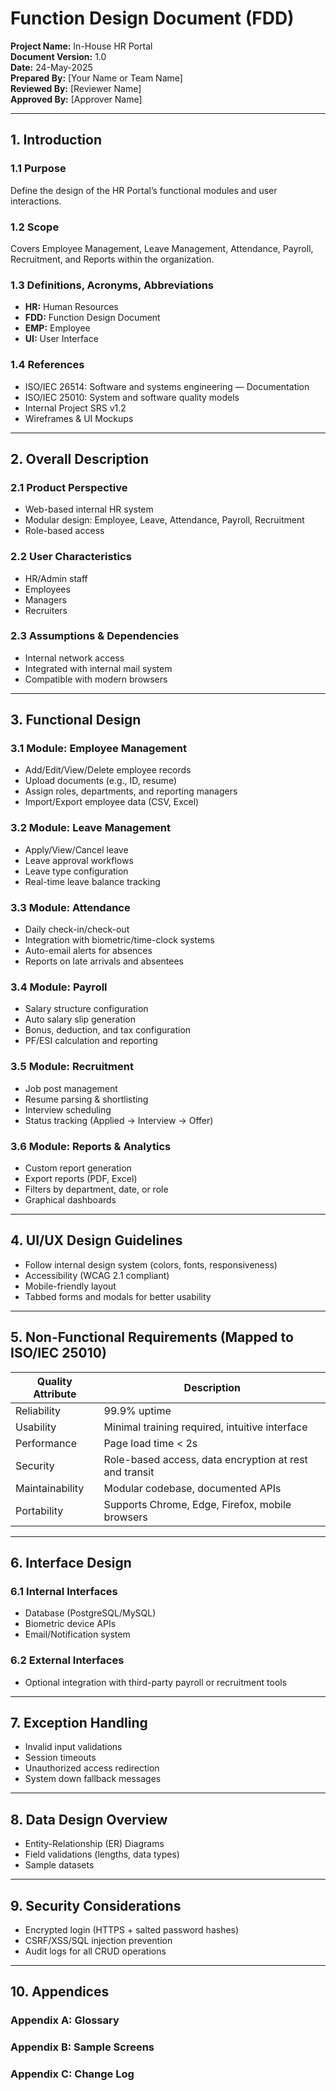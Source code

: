 # Function Design Document (FDD)  
**Project Name:** In-House HR Portal  
**Document Version:** 1.0  
**Date:** 24-May-2025  
**Prepared By:** [Your Name or Team Name]  
**Reviewed By:** [Reviewer Name]  
**Approved By:** [Approver Name]  

---

## 1. Introduction

### 1.1 Purpose  
Define the design of the HR Portal’s functional modules and user interactions.

### 1.2 Scope  
Covers Employee Management, Leave Management, Attendance, Payroll, Recruitment, and Reports within the organization.

### 1.3 Definitions, Acronyms, Abbreviations  
- **HR:** Human Resources  
- **FDD:** Function Design Document  
- **EMP:** Employee  
- **UI:** User Interface  

### 1.4 References  
- ISO/IEC 26514: Software and systems engineering — Documentation  
- ISO/IEC 25010: System and software quality models  
- Internal Project SRS v1.2  
- Wireframes & UI Mockups  

---

## 2. Overall Description

### 2.1 Product Perspective  
- Web-based internal HR system  
- Modular design: Employee, Leave, Attendance, Payroll, Recruitment  
- Role-based access  

### 2.2 User Characteristics  
- HR/Admin staff  
- Employees  
- Managers  
- Recruiters  

### 2.3 Assumptions & Dependencies  
- Internal network access  
- Integrated with internal mail system  
- Compatible with modern browsers  

---

## 3. Functional Design

### 3.1 Module: Employee Management  
- Add/Edit/View/Delete employee records  
- Upload documents (e.g., ID, resume)  
- Assign roles, departments, and reporting managers  
- Import/Export employee data (CSV, Excel)  

### 3.2 Module: Leave Management  
- Apply/View/Cancel leave  
- Leave approval workflows  
- Leave type configuration  
- Real-time leave balance tracking  

### 3.3 Module: Attendance  
- Daily check-in/check-out  
- Integration with biometric/time-clock systems  
- Auto-email alerts for absences  
- Reports on late arrivals and absentees  

### 3.4 Module: Payroll  
- Salary structure configuration  
- Auto salary slip generation  
- Bonus, deduction, and tax configuration  
- PF/ESI calculation and reporting  

### 3.5 Module: Recruitment  
- Job post management  
- Resume parsing & shortlisting  
- Interview scheduling  
- Status tracking (Applied → Interview → Offer)  

### 3.6 Module: Reports & Analytics  
- Custom report generation  
- Export reports (PDF, Excel)  
- Filters by department, date, or role  
- Graphical dashboards  

---

## 4. UI/UX Design Guidelines  
- Follow internal design system (colors, fonts, responsiveness)  
- Accessibility (WCAG 2.1 compliant)  
- Mobile-friendly layout  
- Tabbed forms and modals for better usability  

---

## 5. Non-Functional Requirements (Mapped to ISO/IEC 25010)  

| Quality Attribute | Description                          |  
|-------------------|----------------------------------|  
| Reliability       | 99.9% uptime                      |  
| Usability         | Minimal training required, intuitive interface |  
| Performance       | Page load time < 2s               |  
| Security          | Role-based access, data encryption at rest and transit |  
| Maintainability   | Modular codebase, documented APIs |  
| Portability       | Supports Chrome, Edge, Firefox, mobile browsers |  

---

## 6. Interface Design

### 6.1 Internal Interfaces  
- Database (PostgreSQL/MySQL)  
- Biometric device APIs  
- Email/Notification system  

### 6.2 External Interfaces  
- Optional integration with third-party payroll or recruitment tools  

---

## 7. Exception Handling  
- Invalid input validations  
- Session timeouts  
- Unauthorized access redirection  
- System down fallback messages  

---

## 8. Data Design Overview  
- Entity-Relationship (ER) Diagrams  
- Field validations (lengths, data types)  
- Sample datasets  

---

## 9. Security Considerations  
- Encrypted login (HTTPS + salted password hashes)  
- CSRF/XSS/SQL injection prevention  
- Audit logs for all CRUD operations  

---

## 10. Appendices  

### Appendix A: Glossary  

### Appendix B: Sample Screens  

### Appendix C: Change Log
